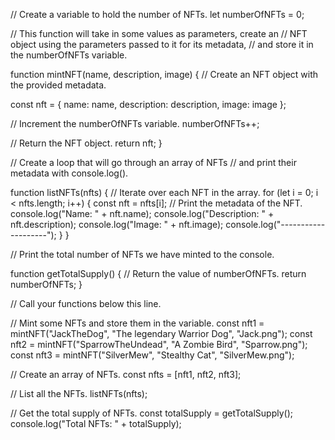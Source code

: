 // Create a variable to hold the number of NFTs.
let numberOfNFTs = 0;

// This function will take in some values as parameters, create an
// NFT object using the parameters passed to it for its metadata, 
// and store it in the numberOfNFTs variable.

function mintNFT(name, description, image) {
  // Create an NFT object with the provided metadata.

  const nft = {
    name: name,
    description: description,
    image: image
  };

  // Increment the numberOfNFTs variable.
  numberOfNFTs++;

  // Return the NFT object.
  return nft;
}

// Create a loop that will go through an array of NFTs
// and print their metadata with console.log().

function listNFTs(nfts) {
  // Iterate over each NFT in the array.
  for (let i = 0; i < nfts.length; i++) {
    const nft = nfts[i];
    // Print the metadata of the NFT.
    console.log("Name: " + nft.name);
    console.log("Description: " + nft.description);
    console.log("Image: " + nft.image);
    console.log("--------------------");
  }
}

// Print the total number of NFTs we have minted to the console.

function getTotalSupply() {
  // Return the value of numberOfNFTs.
  return numberOfNFTs;
}

// Call your functions below this line.

// Mint some NFTs and store them in the variable.
const nft1 = mintNFT("JackTheDog", "The legendary Warrior Dog", "Jack.png");
const nft2 = mintNFT("SparrowTheUndead", "A Zombie Bird", "Sparrow.png");
const nft3 = mintNFT("SilverMew", "Stealthy Cat", "SilverMew.png");

// Create an array of NFTs.
const nfts = [nft1, nft2, nft3];

// List all the NFTs.
listNFTs(nfts);

// Get the total supply of NFTs.
const totalSupply = getTotalSupply();
console.log("Total NFTs: " + totalSupply);
